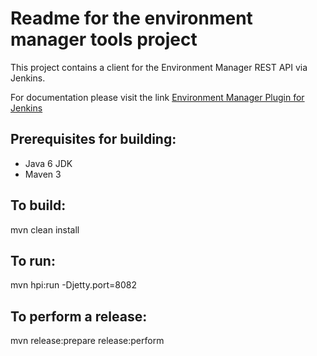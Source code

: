 Readme for the environment manager tools project
================================================

This project contains a client for the Environment Manager REST API via Jenkins.

For documentation please visit the link [Environment Manager Plugin for Jenkins](https://docs.parasoft.com/display/SOAVIRT9103CTP310/Environment+Manager+Plugin+for+Jenkins+2.5)

Prerequisites for building:
--------------------------
 - Java 6 JDK
 - Maven 3

To build:
---------

mvn clean install

To run:
-------

mvn hpi:run -Djetty.port=8082


To perform a release:
--------------------

mvn release:prepare release:perform

